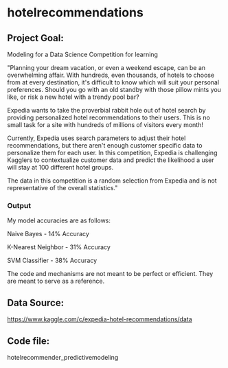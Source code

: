 # hotelrecommendations

## Project Goal:

Modeling for a Data Science Competition for learning

"Planning your dream vacation, or even a weekend escape, can be an overwhelming affair. With hundreds, even thousands, of hotels to choose from at every destination, it's difficult to know which will suit your personal preferences. Should you go with an old standby with those pillow mints you like, or risk a new hotel with a trendy pool bar? 

Expedia wants to take the proverbial rabbit hole out of hotel search by providing personalized hotel recommendations to their users. This is no small task for a site with hundreds of millions of visitors every month!

Currently, Expedia uses search parameters to adjust their hotel recommendations, but there aren't enough customer specific data to personalize them for each user. In this competition, Expedia is challenging Kagglers to contextualize customer data and predict the likelihood a user will stay at 100 different hotel groups.

The data in this competition is a random selection from Expedia and is not representative of the overall statistics."

### Output

My model accuracies are as follows:

Naive Bayes - 14% Accuracy

K-Nearest Neighbor - 31% Accuracy

SVM Classifier - 38% Accuracy

The code and mechanisms are not meant to be perfect or efficient. They are meant to serve as a reference.

## Data Source:

https://www.kaggle.com/c/expedia-hotel-recommendations/data

## Code file:

hotelrecommender_predictivemodeling


